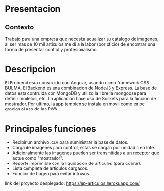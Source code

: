 # Presentacion
## Contexto
Trabajo para una empresa que necesita acualizar su catalogo de imagenes, al ser mas de 10 mil articulos me di a la labor (por oficio) de encontrar una forma de presentar control y profesionalismo.

# Descripcion
El Frontend esta construido con Angular, usando como framework CSS BULMA. 
El Backend es una combinacion de NodeJS y Express.
La base de datos esta contruida con MongoDB y utilizo la libreria mongoose para definir modelos, etc.
La aplicacion hace uso de Sockets para la funcion de mostrador.
Por ultimo, la app tambien se instala en movil como en pc gracias al uso de las PWA. 

# Principales funciones
- Recibir un archivo .csv para suministrar la base de datos.
- Carga de imagenes para control, estas se cargan por unidad o en lote.
- Adicionalmente las imagenes pueden ser transmitidas a un receptor que actue como "mostrador".
- Reporte imprimible con la liquidacion de articulos (para cobrar).
- Lista completa de articulos cargados.
- Funcion de Logeo para evitar intrusos.

link del proyecto desplegado: https://up-articulos.herokuapp.com/
